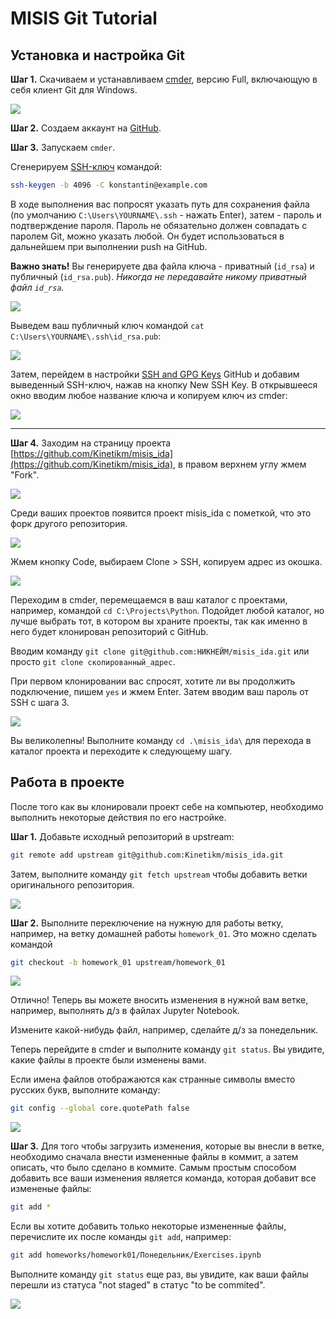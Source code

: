 # MISIS Git Tutorial

## Установка и настройка Git

**Шаг 1.** Скачиваем и устанавливаем [cmder](https://cmder.net/), версию Full, включающую в себя клиент Git для Windows.

![](images/01.png)

**Шаг 2.** Создаем аккаунт на [GitHub](https://github.com/).

**Шаг 3.** Запускаем `cmder`.

Сгенерируем [SSH-ключ](https://ru.wikipedia.org/wiki/SSH) командой:

```bash
ssh-keygen -b 4096 -C konstantin@example.com
```

В ходе выполнения вас попросят указать путь для сохранения файла (по умолчанию `C:\Users\YOURNAME\.ssh` - нажать Enter), затем - пароль и подтверждение пароля. Пароль не обязательно должен совпадать с паролем Git, можно указать любой. Он будет использоваться в дальнейшем при выполнении push на GitHub.

**Важно знать!** Вы генерируете два файла ключа - приватный (`id_rsa`) и публичный (`id_rsa.pub`). *Никогда не передавайте никому приватный файл `id_rsa`.*

![](images/cmder01.png)

Выведем ваш публичный ключ командой `cat C:\Users\YOURNAME\.ssh\id_rsa.pub`:

![](images/cmder02.png)

Затем, перейдем в настройки [SSH and GPG Keys](https://github.com/settings/keys) GitHub и добавим выведенный SSH-ключ, нажав на кнопку New SSH Key. В открывшееся окно вводим любое название ключа и копируем ключ из cmder:

![](images/cmder03.png)

---

**Шаг 4.** Заходим на страницу проекта [https://github.com/Kinetikm/misis_ida](https://github.com/Kinetikm/misis_ida), в правом верхнем углу жмем "Fork".

![](images/02.png)

Среди ваших проектов появится проект misis_ida с пометкой, что это форк другого репозитория.

![](images/03.png)

Жмем кнопку Code, выбираем Clone > SSH, копируем адрес из окошка.

![](images/04.png)

Переходим в cmder, перемещаемся в ваш каталог с проектами, например, командой `cd C:\Projects\Python`. Подойдет любой каталог, но лучше выбрать тот, в котором вы храните проекты, так как именно в него будет клонирован репозиторий с GitHub.

Вводим команду `git clone git@github.com:НИКНЕЙМ/misis_ida.git` или просто `git clone скопированный_адрес`.

При первом клонировании вас спросят, хотите ли вы продолжить подключение, пишем `yes` и жмем Enter. Затем вводим ваш пароль от SSH с шага 3.

![](images/cmder04.png)

Вы великолепны! Выполните команду `cd .\misis_ida\` для перехода в каталог проекта и переходите к следующему шагу.

## Работа в проекте

После того как вы клонировали проект себе на компьютер, необходимо выполнить некоторые действия по его настройке.

**Шаг 1.** Добавьте исходный репозиторий в upstream:

```bash
git remote add upstream git@github.com:Kinetikm/misis_ida.git
```

Затем, выполните команду `git fetch upstream` чтобы добавить ветки оригинального репозитория.

![](images/cmder05.png)

**Шаг 2.** Выполните переключение на нужную для работы ветку, например, на ветку домашней работы `homework_01`. Это можно сделать командой

```bash
git checkout -b homework_01 upstream/homework_01
```

![](images/cmder06.png)

Отлично! Теперь вы можете вносить изменения в нужной вам ветке, например, выполнять д/з в файлах Jupyter Notebook.

Измените какой-нибудь файл, например, сделайте д/з за понедельник.

Теперь перейдите в cmder и выполните команду `git status`. Вы увидите, какие файлы в проекте были изменены вами.

Если имена файлов отображаются как странные символы вместо русских букв, выполните команду:

```bash
git config --global core.quotePath false
```

![](images/cmder07.png)

**Шаг 3.** Для того чтобы загрузить изменения, которые вы внесли в ветке, необходимо сначала внести измененные файлы в коммит, а затем описать, что было сделано в коммите. Самым простым способом добавить все ваши изменения является команда, которая добавит все измененые файлы:

```bash
git add *
```

Если вы хотите добавить только некоторые измененные файлы, перечислите их после команды `git add`, например:

```bash
git add homeworks/homework01/Понедельник/Exercises.ipynb
```

Выполните команду `git status` еще раз, вы увидите, как ваши файлы перешли из статуса "not staged" в статус "to be commited".

![](images/cmder08.png)
